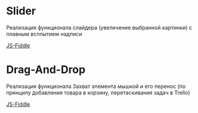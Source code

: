# Slider

 Реализация функционала слайдера (увеличение выбранной картинки) с плавным всплытием надписи
 
 [JS-Fiddle](https://jsfiddle.net/anastasiya025/jwz4ghv0/2/)

 # Drag-And-Drop

 Реализация функционала Захват элемента мышкой и его перенос (по принципу добавления товара в корзину, перетаскивания задач в  Trello)
 
 [JS-Fiddle](https://jsfiddle.net/anastasiya025/g021xLsk/)
 
